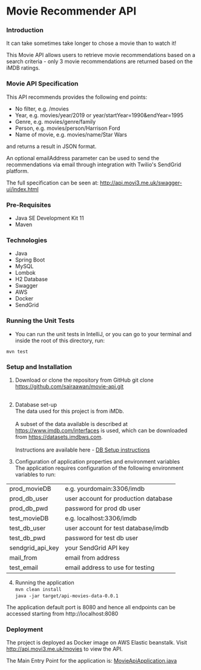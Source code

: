 # Movie Recommender API 

### Introduction
It can take sometimes take longer to chose a movie than to watch it!
<p>This Movie API allows users to retrieve movie recommendations based on a search criteria - only 3 movie recommendations are returned based on the iMDB ratings.

### Movie API Specification
This API recommends provides the following end points:
- No filter, e.g. /movies
- Year, e.g. movies/year/2019 or year/startYear=1990&endYear=1995
- Genre, e.g. movies/genre/family
- Person, e.g. movies/person/Harrison Ford
- Name of movie, e.g. movies/name/Star Wars

and returns a result in JSON format.

An optional emailAddress parameter can be used to send the recommendations via email through integration with Twilio's SendGrid platform.

The full specification can be seen at: http://api.movi3.me.uk/swagger-ui/index.html

### Pre-Requisites
- Java SE Development Kit 11
- Maven

### Technologies
- Java
- Spring Boot
- MySQL
- Lombok
- H2 Database
- Swagger
- AWS
- Docker
- SendGrid


### Running the Unit Tests
- You can run the unit tests in IntelliJ, or you can go to your terminal and inside the root of this directory, run:

`mvn test`

### Setup and Installation

1. Download or clone the repository from GitHub	
git clone https://github.com/sairaawan/movie-api.git
<br><br>
2. Database set-up
<br>The data used for this project is from iMDb. 
<br><br>A subset of the data available is described at https://www.imdb.com/interfaces is used, which can be downloaded from https://datasets.imdbws.com.
<br><br>Instructions are available here - [DB Setup instructions](https://github.com/sairaawan/movie-api/blob/master/src/main/resources/db_scripts/DatabaseSetup.md)


3. Configuration of application properties and environment variables
<br>The application requires configuration of the following environment variables to run: 
<table>
<tr><td>prod_movieDB</td><td>e.g. yourdomain:3306/imdb</td></tr>
<tr><td>prod_db_user</td><td>user account for production database</td></tr>
<tr><td>prod_db_pwd</td><td>password for prod db user</td></tr>
<tr><td>test_movieDB</td><td>e.g. localhost:3306/imdb</td></tr>
<tr><td>test_db_user</td><td>user account for test database/imdb</td></tr>
<tr><td>test_db_pwd</td><td>password for test db user</td></tr>
<tr><td>sendgrid_api_key</td><td>your SendGrid API key</td></tr>
<tr><td>mail_from</td><td>email from address</td></tr>
<tr><td>test_email</td><td>email address to use for testing</td></tr>
</table>


4. Running the application
<br>`mvn clean install`
<br>`java -jar target/api-movies-data-0.0.1`

The application default port is 8080 and hence all endpoints can be accessed starting from http://localhost:8080


### Deployment
The project is deployed as Docker image on AWS Elastic beanstalk. Visit http://api.movi3.me.uk/movies to view the API.

The Main Entry Point for the application is: [MovieApiApplication.java](src/main/java/com/ssp/movie/api/MovieApiApplication.java)



